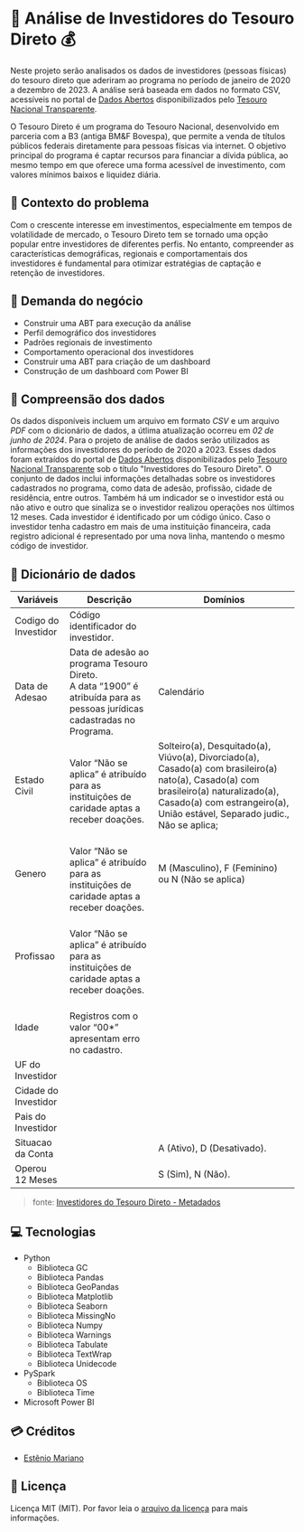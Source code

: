 # 🔎 Análise de Investidores do Tesouro Direto 💰

Neste projeto serão analisados os dados de investidores (pessoas físicas) do tesouro direto que aderiram ao programa no período de janeiro de 2020 a dezembro de 2023. A análise será baseada em dados no formato CSV, acessíveis no portal de [Dados Abertos](https://www.tesourotransparente.gov.br/ckan/dataset) disponibilizados pelo [Tesouro Nacional Transparente](https://www.tesourotransparente.gov.br/).

O Tesouro Direto é um programa do Tesouro Nacional, desenvolvido em parceria com a B3 (antiga BM&F Bovespa), que permite a venda de títulos públicos federais diretamente para pessoas físicas via internet. O objetivo principal do programa é captar recursos para financiar a dívida pública, ao mesmo tempo em que oferece uma forma acessível de investimento, com valores mínimos baixos e liquidez diária.

## 🚨 Contexto do problema

Com o crescente interesse em investimentos, especialmente em tempos de volatilidade de mercado, o Tesouro Direto tem se tornado uma opção popular entre investidores de diferentes perfis. No entanto, compreender as características demográficas, regionais e comportamentais dos investidores é fundamental para otimizar estratégias de captação e retenção de investidores.

## 💼 Demanda do negócio

- Construir uma ABT para execução da análise
- Perfil demográfico dos investidores
- Padrões regionais de investimento
- Comportamento operacional dos investidores
- Construir uma ABT para criação de um dashboard
- Construção de um dashboard com Power BI

## 📃 Compreensão dos dados

Os dados disponíveis incluem um arquivo em formato _CSV_ e um arquivo _PDF_ com o dicionário de dados, a útlima atualização ocorreu em _02 de junho de 2024_. Para o projeto de análise de dados serão utilizados as informações dos investidores do período de 2020 a 2023. Esses dados foram extraídos do portal de [Dados Abertos](https://www.tesourotransparente.gov.br/ckan/dataset) disponibilizados pelo [Tesouro Nacional Transparente](https://www.tesourotransparente.gov.br/) sob o título "Investidores do Tesouro Direto". O conjunto de dados inclui informações detalhadas sobre os investidores cadastrados no programa, como data de adesão, profissão, cidade de residência, entre outros. Também há um indicador se o investidor está ou não ativo e outro que sinaliza se o investidor realizou operações nos últimos 12 meses. Cada investidor é identificado por um código único. Caso o investidor tenha cadastro em mais de uma instituição financeira, cada registro adicional é representado por uma nova linha, mantendo o mesmo código de investidor.

## 📓 Dicionário de dados

| Variáveis | Descrição | Domínios |
|------------------------------|------------------------------|------------------------------|
| Codigo do Investidor | Código identificador do investidor. | |
| Data de Adesao | Data de adesão ao programa Tesouro Direto.<br>A data “1900” é atribuída para as pessoas jurídicas cadastradas no Programa. | Calendário |
| Estado Civil | <br>Valor “Não se aplica” é atribuído para as instituições de caridade aptas a receber doações. | Solteiro(a), Desquitado(a), Viúvo(a), Divorciado(a), Casado(a) com brasileiro(a) nato(a), Casado(a) com brasileiro(a) naturalizado(a), Casado(a) com estrangeiro(a), União estável, Separado judic., Não se aplica; |
| Genero | <br>Valor “Não se aplica” é atribuído para as instituições de caridade aptas a receber doações. | M (Masculino), F (Feminino) ou N (Não se aplica) |
| Profissao | <br>Valor “Não se aplica” é atribuído para as instituições de caridade aptas a receber doações. | |
| Idade | <br>Registros com o valor “00*” apresentam erro no cadastro. | |
| UF do Investidor |  | |
| Cidade do Investidor |  | |
| Pais do Investidor |  | |
| Situacao da Conta |  | A (Ativo), D (Desativado). |
| Operou 12 Meses |  | S (Sim), N (Não). |

> fonte: [Investidores do Tesouro Direto - Metadados](https://www.tesourotransparente.gov.br/ckan/dataset/investidores-do-tesouro-direto/resource/9243a43c-31cd-4984-8129-55768fb780f5)

## 💻 Tecnologias

- Python
  - Biblioteca GC
  - Biblioteca Pandas
  - Biblioteca GeoPandas
  - Biblioteca Matplotlib
  - Biblioteca Seaborn
  - Biblioteca MissingNo
  - Biblioteca Numpy
  - Biblioteca Warnings
  - Biblioteca Tabulate
  - Biblioteca TextWrap
  - Biblioteca Unidecode
- PySpark
  - Biblioteca OS
  - Biblioteca Time
- Microsoft Power BI


## 💳 Créditos

- [Estênio Mariano](https://github.com/emso-exe)

## 🔖 Licença

Licença MIT (MIT). Por favor leia o [arquivo da licença](LICENSE.md) para mais informações.